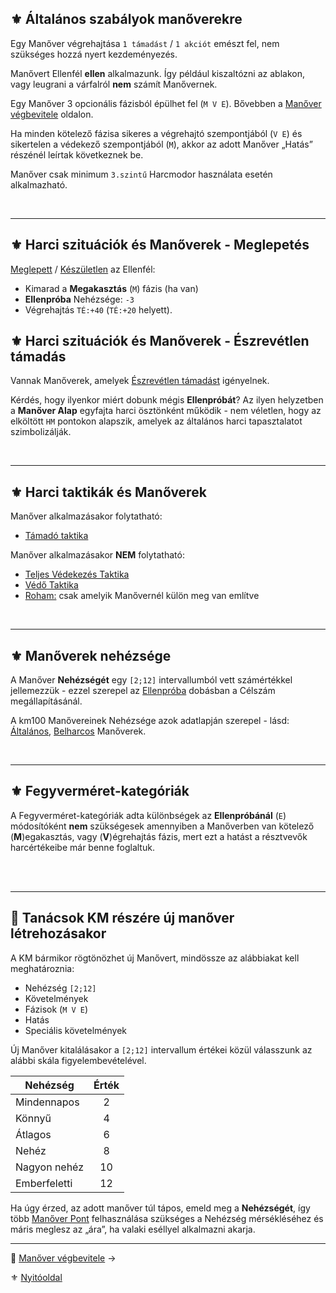 ## ⚜️ Általános szabályok manőverekre

Egy Manőver végrehajtása `1 támadást` / `1 akciót` emészt fel, nem szükséges hozzá nyert kezdeményezés.

Manővert Ellenfél **ellen** alkalmazunk. Így például kiszaltózni az ablakon, vagy leugrani a várfalról **nem** számít Manővernek.

Egy Manőver 3 opcionális fázisból épülhet fel (`M V E`). Bővebben a [Manőver végbevitele](066_04_manover_vegbevitele.md) oldalon.

Ha minden kötelező fázisa sikeres a végrehajtó szempontjából (`V E`) és sikertelen a védekező szempontjából (`M`), akkor az adott Manőver „Hatás” részénél leírtak következnek be.

Manőver csak minimum `3.szintű` Harcmodor használata esetén alkalmazható.

<br />

---
## ⚜️ Harci szituációk és Manőverek - Meglepetés

[Meglepett](065_01_harci_helyzetek.md#meglepetés) / [Készületlen](065_01_harci_helyzetek.md#készületlenség) az Ellenfél:
- Kimarad a **Megakasztás** (`M`) fázis (ha van)
- **Ellenpróba** Nehézsége: `-3`
- Végrehajtás `TÉ:+40` (`TÉ:+20` helyett).

## ⚜️ Harci szituációk és Manőverek - Észrevétlen támadás

Vannak Manőverek, amelyek [Észrevétlen támadást](065_01_harci_helyzetek.md#észrevétlen-támadás) igényelnek.

Kérdés, hogy ilyenkor miért dobunk mégis **Ellenpróbát**? Az ilyen helyzetben a **Manőver Alap** egyfajta harci ösztönként működik - nem véletlen, hogy az elköltött `HM` pontokon alapszik, amelyek az általános harci tapasztalatot szimbolizálják.

<br />

---
## ⚜️ Harci taktikák és Manőverek

Manőver alkalmazásakor folytatható:
- [Támadó taktika](065_02_harci_taktikak.md#támadó-taktika)

Manőver alkalmazásakor **NEM** folytatható:
- [Teljes Védekezés Taktika](065_02_harci_taktikak.md#teljes-védekezés-taktika)
- [Védő Taktika](065_02_harci_taktikak.md#védő-taktika)
- [Roham:](065_02_harci_taktikak.md#roham-taktika) csak amelyik Manővernél külön meg van említve

<br />

---
## ⚜️ Manőverek nehézsége

A Manőver **Nehézségét** egy `[2;12]` intervallumból vett számértékkel jellemezzük - ezzel szerepel az [Ellenpróba](066_04_manover_vegbevitele.md#ellenpróba-e) dobásban a Célszám megállapításánál.

A km100 Manővereinek Nehézsége azok adatlapján szerepel - lásd: [Általános](066_05_altalanos_manoverek.md), [Belharcos](066_06_belharcos_manoverek.md) Manőverek.

<br />

---
## ⚜️ Fegyverméret-kategóriák

A Fegyverméret-kategóriák adta különbségek az **Ellenpróbánál** (`E`) módosítóként **nem** szükségesek amennyiben a Manőverben van kötelező (**M**)egakasztás, vagy (**V**)égrehajtás fázis, mert ezt a hatást a résztvevők harcértékeibe már benne foglaltuk.

<br />

<br />

---
## 🔆 Tanácsok KM részére új manőver létrehozásakor

A KM bármikor rögtönözhet új Manővert, mindössze az alábbiakat kell meghatároznia:
- Nehézség `[2;12]`
- Követelmények
- Fázisok (`M V E`)
- Hatás
- Speciális követelmények

Új Manőver kitalálásakor a `[2;12]` intervallum értékei közül válasszunk az alábbi skála figyelembevételével.

| Nehézség     | Érték |
| ------------ | :---: |
| Mindennapos  |   2   |
| Könnyű       |   4   |
| Átlagos      |   6   |
| Nehéz        |   8   |
| Nagyon nehéz |  10   |
| Emberfeletti |  12   |

Ha úgy érzed, az adott manőver túl tápos, emeld meg a **Nehézségét**, így több [Manőver Pont](017_02_manover_pontok.md) felhasználása szükséges a Nehézség mérsékléséhez és máris meglesz az „ára”, ha valaki eséllyel alkalmazni akarja.

---

🔗 [Manőver végbevitele](066_04_manover_vegbevitele.md) →

⚜️ [Nyitóoldal](start.md#6-harcrendszer-%EF%B8%8F)
